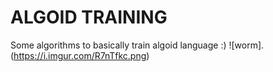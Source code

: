 # ALGOID TRAINING 

Some algorithms to basically train algoid language :)
![worm].(https://i.imgur.com/R7nTfkc.png)

